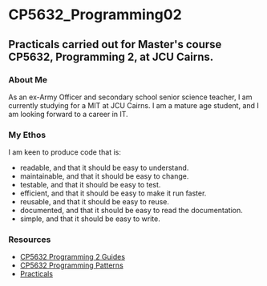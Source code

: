 # CP5632_Programming02
## Practicals carried out for Master's course CP5632, Programming 2, at JCU Cairns.

### About Me
As an ex-Army Officer and secondary school senior science teacher, I am currently studying for a MIT at JCU Cairns. 
I am a mature age student, and I am looking forward to a career in IT.

### My Ethos
I am keen to produce code that is:
- readable, and that it should be easy to understand.
- maintainable, and that it should be easy to change.
- testable, and that it should be easy to test.
- efficient, and that it should be easy to make it run faster.
- reusable, and that it should be easy to reuse.
- documented, and that it should be easy to read the documentation.
- simple, and that it should be easy to write.

### Resources
- [CP5632 Programming 2 Guides](https://github.com/CP1404/Starter/wiki/CP5632-Programming-2)
- [CP5632 Programming Patterns](https://github.com/CP1404/Starter/wiki/Programming-Patterns)
- [Practicals](https://github.com/CP1404/Practicals)

